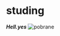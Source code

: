 # studing
 **_Hell.yes_**
![pobrane](https://user-images.githubusercontent.com/125650866/219614652-48ce0749-b75b-428e-9204-e1a63e4a797e.png)
